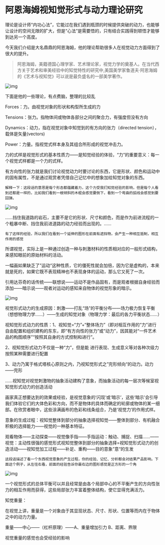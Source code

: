 # 阿恩海姆视知觉形式与动力理论研究

理论是设计师“内功心法”，它能过在我们遇到瓶颈的时候提供突破的动力，也能够让设计的空间无限的扩大，但是“心法”是需要悟的，只有结合实践得到顿悟才能够到达另一个高度。

今天我们介绍是大名鼎鼎的阿恩海姆，他的理论帮助很多人在视觉动力方面得到了很大的提升。

> 阿恩海姆，美籍德国心理学家、艺术理论家，视觉力学的奠基人。在当代西方关于艺术和审美经验中的知觉特性的研究中,美国美学家鲁道夫·阿恩海姆的《艺术与视知觉》可以说是最负盛名的一部美学著作。

![img](http://ox55f9bg6.bkt.clouddn.com/2017-12-04-061902.jpg)

 

下面是他的一些理论，有点费脑，整理的比较乱

Forces：力。由视觉对象的形状和构型所生成的力

Tensions：张力。指物体间或物体各部分之间的聚合力，有强度但没有方向

Dynamics：动力，指在视觉对象中知觉到的有方向的张力（directed tension），载体是矢量(vectors)

Power：力量。指视觉式样本身及其组合所形成的视觉冲击力。

 

力的式样是视觉形式的基本性质力——是知觉经验的体验，“力”的重要意义：每一个视觉式样都是一个力的式样。

有方向性的张力就是我们讨论视觉动力时要讨论的东西，它是形状、颜色和运动中的固有属性，不是通过观赏者凭借自己记忆中的想象加给知觉对象的东西。

```
解释一下：这段话的意思是每个形态都蕴藏着力，这个力受我们知觉经验的影响，但是每个人看到还都是一样的，比如我们看到一根倾斜的木棍会感觉要倒下，看到一个弯曲的弧线会感觉到要回弹。
```

![img](http://ox55f9bg6.bkt.clouddn.com/2017-12-04-061900.jpg)

 

……挡住我道路的岩石，主要不是它的形状、尺寸和颜色，而是作为前进流程的一个粗暴中断、挡住我前进道路的动力经验而出现的。……

```
有了这样的经验，所以我们在看到一个延伸的图形在前面有遮挡物，会产生一种相互抵制，相互作用的感觉
```

 

所谓视觉，实际上是一种通过创造一种与刺激材料的性质相对应的一般形式结构，来感知眼前的原始材料的活动。

 一幅画如果缺乏了”运动“这种性质，它的僵死性就会加倍，因为它是虚构的，本来就是死的，如果它既不表现精神也不表现身体的运动，那么它又死了一次。

 引用达芬奇的话传统——联想说——运动不是作品固有，而是观者根据自身经验而添加——暗示说——观者对运动的感知来自物体的视觉形象的暗示。

![img](http://ox55f9bg6.bkt.clouddn.com/2017-12-04-061901.jpg)

 

视觉形式动力的生成原因：刺激——打乱“场”的平衡分布——场力极力恢复平衡（想想物理力学……）——生成的知觉对象（物理力学：最后的各力平衡状态……）

视知觉形式动力的性质：1、视知觉=“力”+“整体场力”（即对相互作用的“力”进行自由配置和组织建构的东东，即“有方向性的张力”或“动力”，因其能对“一件艺术品的构图顺序”“按照其自身的方式控制和进行”。

2、视知觉形式动力不仅是一种“力”，但是能 进行表现、生成意义等对各种次级力按照某种需要进行配置

3、动力乃寓于格式塔核心原则之内，乃视知觉形式之”完形倾向“的动力。动力——完形

 

……视知觉对视觉刺激物的抽象活动建构了意象，而抽象活动的每一层次等候室视知觉形式动力的创造活动

 

画家真正想要达到的效果或经验，是视觉意象的‘闪现’或‘暗示’，这些‘暗示’会引导我们体验它们的大体色彩和方向，而不是物体的具体而确定的轮廓或物体的某一细部。在欣赏者眼中，这些涂满画布的色彩和线条组合，乃是‘视觉力’的作用式样。

意象的生成过程：视知觉整体到部分的抽象选择视知觉——整体到部分、有机融合积极的选择能力——视觉的一种基本特征。

观看物体——主动探查——视觉像手指——手指运动：触动、捕捉、扫描……——视觉：主动性很强的感觉形式视知觉整体到部分的抽象选择=视知觉形式动力的创造活动——视知觉加工过程——补足、重构——目的意象”意“的生发

```
这段话描述了看一个东西视觉意象的产生过程，你的经验、记忆、分析都会对结果产品影响。下面这个例子，从左往右看，前面的经验告诉你最右边的图形感觉是正方形的一个角
```

![img](http://ox55f9bg6.bkt.clouddn.com/2017-12-04-061903.jpg)

 

一个视觉形式的总体平衡可以并且经常是由各个局部中心的不平衡产生的方向性张力的相互作用而获得，这些局部张力丰富着整体结构，使它显得充满活力。

 知觉重量：

在视觉上讲，重量是一个对象由于其显现状态、尺寸、形状、位置等而内在于物体之中的动力力量。

重量——中心——（杠杆原理）——A、重量增加引力 B、距离、界限

视觉重量的感觉也会受经验的影响